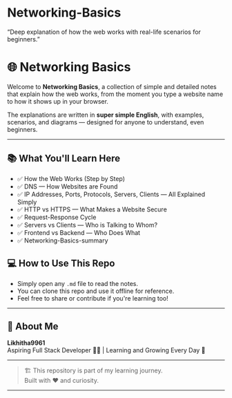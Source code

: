 # Networking-Basics

“Deep explanation of how the web works with real-life scenarios for beginners.”

# 🌐 Networking Basics

Welcome to **Networking Basics**, a collection of simple and detailed notes that explain how the web works, from the moment you type a website name to how it shows up in your browser.

 The explanations are written in **super simple English**, with examples, scenarios, and diagrams — designed for anyone to understand, even beginners.

---

## 📚 What You'll Learn Here

- ✅ How the Web Works (Step by Step)
- ✅ DNS — How Websites are Found
- ✅ IP Addresses, Ports, Protocols, Servers, Clients — All Explained Simply
- ✅ HTTP vs HTTPS — What Makes a Website Secure
- ✅ Request-Response Cycle
- ✅ Servers vs Clients — Who is Talking to Whom?
- ✅ Frontend vs Backend — Who Does What
- ✅ Networking-Basics-summary






## 💻 How to Use This Repo

- Simply open any `.md` file to read the notes.
- You can clone this repo and use it offline for reference.
- Feel free to share or contribute if you're learning too!

---

## 🚀 About Me

**Likhitha9961**  
Aspiring Full Stack Developer 👩‍💻 | Learning and Growing Every Day 🚀

---

> 🏗️ This repository is part of my learning journey.  
> Built with ❤️ and curiosity.

---
